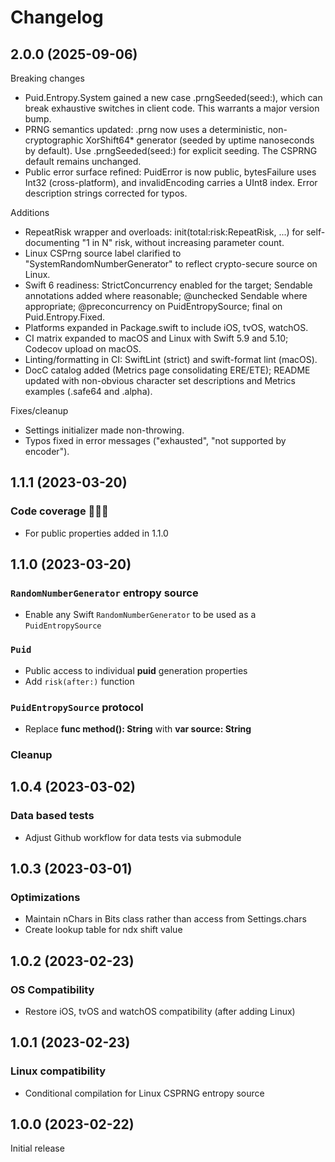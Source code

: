 # Changelog

## 2.0.0 (2025-09-06)

Breaking changes
- Puid.Entropy.System gained a new case .prngSeeded(seed:), which can break exhaustive switches in client code. This warrants a major version bump.
- PRNG semantics updated: .prng now uses a deterministic, non-cryptographic XorShift64* generator (seeded by uptime nanoseconds by default). Use .prngSeeded(seed:) for explicit seeding. The CSPRNG default remains unchanged.
- Public error surface refined: PuidError is now public, bytesFailure uses Int32 (cross-platform), and invalidEncoding carries a UInt8 index. Error description strings corrected for typos.

Additions
- RepeatRisk wrapper and overloads: init(total:risk:RepeatRisk, ...) for self-documenting "1 in N" risk, without increasing parameter count.
- Linux CSPrng source label clarified to "SystemRandomNumberGenerator" to reflect crypto-secure source on Linux.
- Swift 6 readiness: StrictConcurrency enabled for the target; Sendable annotations added where reasonable; @unchecked Sendable where appropriate; @preconcurrency on PuidEntropySource; final on Puid.Entropy.Fixed.
- Platforms expanded in Package.swift to include iOS, tvOS, watchOS.
- CI matrix expanded to macOS and Linux with Swift 5.9 and 5.10; Codecov upload on macOS.
- Linting/formatting in CI: SwiftLint (strict) and swift-format lint (macOS).
- DocC catalog added (Metrics page consolidating ERE/ETE); README updated with non-obvious character set descriptions and Metrics examples (.safe64 and .alpha).

Fixes/cleanup
- Settings initializer made non-throwing.
- Typos fixed in error messages ("exhausted", "not supported by encoder").

## 1.1.1 (2023-03-20)

### Code coverage 🤦🏽‍♂️
- For public properties added in 1.1.0

## 1.1.0 (2023-03-20)

### `RandomNumberGenerator` entropy source
- Enable any Swift `RandomNumberGenerator` to be used as a `PuidEntropySource`

### `Puid`
- Public access to individual **puid** generation properties
- Add `risk(after:)` function

### `PuidEntropySource` protocol
- Replace **func method(): String** with **var source: String**

### Cleanup

## 1.0.4 (2023-03-02)

### Data based tests
- Adjust Github workflow for data tests via submodule

## 1.0.3 (2023-03-01)

### Optimizations
- Maintain nChars in Bits class rather than access from Settings.chars
- Create lookup table for ndx shift value

## 1.0.2 (2023-02-23)

### OS Compatibility
- Restore iOS, tvOS and watchOS compatibility (after adding Linux)

## 1.0.1 (2023-02-23)

### Linux compatibility
- Conditional compilation for Linux CSPRNG entropy source

## 1.0.0 (2023-02-22)

Initial release
